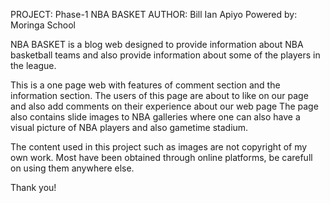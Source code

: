 PROJECT: Phase-1 NBA BASKET
AUTHOR: Bill Ian Apiyo
Powered by: Moringa School

NBA BASKET is a blog web designed to provide information about NBA basketball teams and also provide information about some of the players in the league.

This is a one page web with features of comment section and the information section.
The users of this page are about to like on our page and also add comments on their experience about our web page
The page also contains slide images to NBA galleries where one can also have a visual picture of NBA players and also gametime stadium.

The content used in this project such as images are not copyright of my own work. Most have been obtained through online platforms, be carefull on using them anywhere else.

Thank you!
